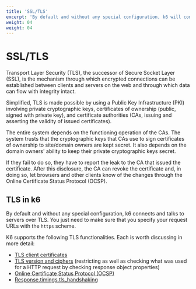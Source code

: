 ```yaml
---
title: 'SSL/TLS'
excerpt: 'By default and without any special configuration, k6 will connect and talk to servers over TLS. You just need to make sure to specify your request URLs with the https scheme.'
weight: 04
weight: 04
---
```


# SSL/TLS

Transport Layer Security (TLS), the successor of Secure Socket Layer (SSL), is the mechanism through
which encrypted connections can be established between clients and servers on the web and through
which data can flow with integrity intact.

Simplified, TLS is made possible by using a Public Key Infrastructure (PKI) involving private
cryptographic keys, certificates of ownership (public, signed with private key), and certificate
authorities (CAs, issuing and asserting the validity of issued certificates).

The entire system depends on the functioning operation of the CAs.
The system trusts that the cryptographic keys that CAs use to sign certificates of ownership to site/domain owners are kept secret.
It also depends on the domain owners' ability to keep their private cryptographic keys secret.

If they fail to do so, they have to report the leak to the CA that issued the certificate.
After this disclosure, the CA can revoke the certificate and, in doing so, let browsers and other clients know of the changes through
the Online Certificate Status Protocol (OCSP).

## TLS in k6

By default and without any special configuration, k6 connects and talks to servers over TLS.
You just need to make sure that you specify your request URLs with the `https` scheme.

K6 supports the following TLS functionalities.
Each is worth discussing in more detail:

- [TLS client certificates](/docs/k6/<K6_VERSION>/using-k6/protocols/ssl-tls/ssl-tls-client-certificates)
- [TLS version and ciphers](/docs/k6/<K6_VERSION>/using-k6/protocols/ssl-tls/ssl-tls-version-and-ciphers) (restricting as
well as checking what was used for a HTTP request by checking response object properties)
- [Online Certificate Status Protocol (OCSP)](/docs/k6/<K6_VERSION>/using-k6/protocols/ssl-tls/online-certificate-status-protocol--ocsp)
- [Response.timings.tls_handshaking](/docs/k6/<K6_VERSION>/javascript-api/k6-http/response)
